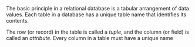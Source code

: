 The basic principle in a relational database is a tabular arrangement of data values. Each table in a database has a unique table name that identifies its contents.

The row (or record) in the table is called a *tuple*, and the column (or field) is called an *attribute*. Every column in a table must have a unique name